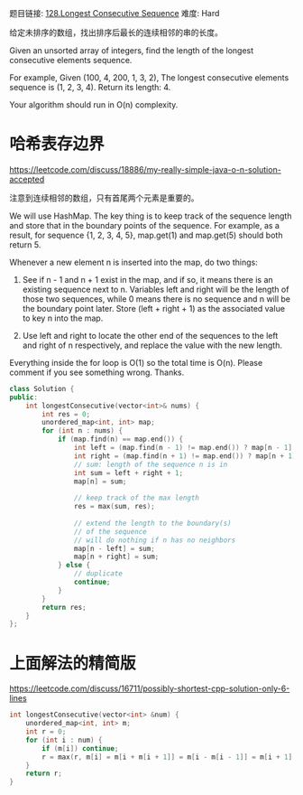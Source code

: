 题目链接: [128.Longest Consecutive Sequence][1]
难度: Hard

给定未排序的数组，找出排序后最长的连续相邻的串的长度。

Given an unsorted array of integers, find the length of the longest consecutive elements sequence.

For example,
Given (100, 4, 200, 1, 3, 2),
The longest consecutive elements sequence is (1, 2, 3, 4). Return its length: 4.

Your algorithm should run in O(n) complexity.

# 哈希表存边界

https://leetcode.com/discuss/18886/my-really-simple-java-o-n-solution-accepted

注意到连续相邻的数组，只有首尾两个元素是重要的。

We will use HashMap. The key thing is to keep track of the sequence length and store that in the boundary points of the sequence. For example, as a result, for sequence {1, 2, 3, 4, 5}, map.get(1) and map.get(5) should both return 5.

Whenever a new element n is inserted into the map, do two things:

1. See if n - 1 and n + 1 exist in the map, and if so, it means there is an existing sequence next to n. Variables left and right will be the length of those two sequences, while 0 means there is no sequence and n will be the boundary point later. Store (left + right + 1) as the associated value to key n into the map.

2. Use left and right to locate the other end of the sequences to the left and right of n respectively, and replace the value with the new length.

Everything inside the for loop is O(1) so the total time is O(n). Please comment if you see something wrong. Thanks.

```cpp
class Solution {
public:
    int longestConsecutive(vector<int>& nums) {
        int res = 0;
        unordered_map<int, int> map;
        for (int n : nums) {
            if (map.find(n) == map.end()) {
                int left = (map.find(n - 1) != map.end()) ? map[n - 1] : 0;
                int right = (map.find(n + 1) != map.end()) ? map[n + 1] : 0;
                // sum: length of the sequence n is in
                int sum = left + right + 1;
                map[n] = sum;
                
                // keep track of the max length
                res = max(sum, res);
                
                // extend the length to the boundary(s)
                // of the sequence
                // will do nothing if n has no neighbors
                map[n - left] = sum;
                map[n + right] = sum;
            } else {
                // duplicate 
                continue;
            }
        }
        return res;
    }
};
```

# 上面解法的精简版

https://leetcode.com/discuss/16711/possibly-shortest-cpp-solution-only-6-lines

```cpp
int longestConsecutive(vector<int> &num) {
    unordered_map<int, int> m;
    int r = 0;
    for (int i : num) {
        if (m[i]) continue;
        r = max(r, m[i] = m[i + m[i + 1]] = m[i - m[i - 1]] = m[i + 1] + m[i - 1] + 1);
    }
    return r;
}
```

[1]: https://leetcode.com/problems/longest-consecutive-sequence/
